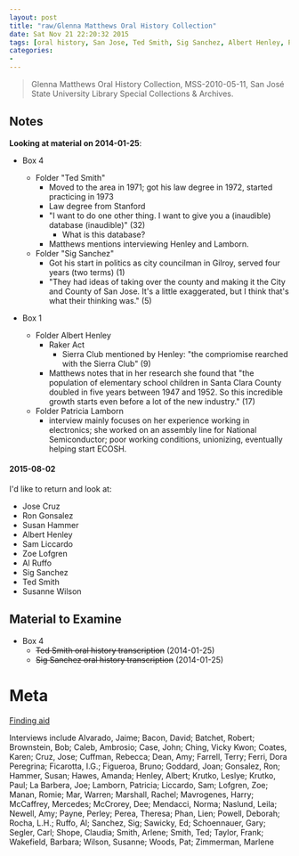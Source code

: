 ```yaml
---
layout: post
title: "raw/Glenna Matthews Oral History Collection"
date: Sat Nov 21 22:20:32 2015
tags: [oral history, San Jose, Ted Smith, Sig Sanchez, Albert Henley, Patricia Lamborn]
categories: 
- 
---
```


> Glenna Matthews Oral History Collection, MSS-2010-05-11, San José State University Library Special Collections & Archives.

Notes
-----

**Looking at material on 2014-01-25**:

* Box 4
    * Folder "Ted Smith"
        * Moved to the area in 1971; got his law degree in 1972, started
        practicing in 1973
        * Law degree from Stanford
        * "I want to do one other thing. I want to give you a (inaudible)
        database (inaudible)" (32)
            * What is this database?
        * Matthews mentions interviewing Henley and Lamborn.
    * Folder "Sig Sanchez"
        * Got his start in politics as city councilman in Gilroy, served four
        years (two terms) (1)
        * "They had ideas of taking over the county and making it the City and
        County of San Jose. It's a little exaggerated, but I think that's what
        their thinking was." (5)

* Box 1
    * Folder Albert Henley
        * Raker Act
            * Sierra Club mentioned by Henley: "the compriomise rearched with
            the Sierra Club" (9)
        * Matthews notes that in her research she found that "the population of
        elementary school children in Santa Clara County doubled in five years
        between 1947 and 1952. So this incredible growth starts even before a
        lot of the new industry." (17)
    * Folder Patricia Lamborn
        * interview mainly focuses on her experience working in electronics; she
        worked on an assembly line for National Semiconductor; poor working
        conditions, unionizing, eventually helping start ECOSH.

#### 2015-08-02

I'd like to return and look at:

- Jose Cruz
- Ron Gonsalez
- Susan Hammer
- Albert Henley
- Sam Liccardo
- Zoe Lofgren
- Al Ruffo
- Sig Sanchez
- Ted Smith
- Susanne Wilson


Material to Examine
-------------------

* Box 4
    * ~~Ted Smith oral history transcription~~ (2014-01-25)
    * ~~Sig Sanchez oral history transcription~~ (2014-01-25)

# Meta

[Finding aid](http://www.oac.cdlib.org/findaid/ark:/13030/kt8k40382g/entire_text/?query=glenna%20matthews%20oral%20history)

Interviews include Alvarado, Jaime; Bacon, David; Batchet, Robert; Brownstein, Bob; Caleb, Ambrosio; Case, John; Ching, Vicky Kwon; Coates, Karen; Cruz, Jose; Cuffman, Rebecca; Dean, Amy; Farrell, Terry; Ferri, Dora Peregrina; Ficarotta, I.G.; Figueroa, Bruno; Goddard, Joan; Gonsalez, Ron; Hammer, Susan; Hawes, Amanda; Henley, Albert; Krutko, Leslye; Krutko, Paul; La Barbera, Joe; Lamborn, Patricia; Liccardo, Sam; Lofgren, Zoe; Manan, Romie; Mar, Warren; Marshall, Rachel; Mavrogenes, Harry; McCaffrey, Mercedes; McCrorey, Dee; Mendacci, Norma; Naslund, Leila; Newell, Amy; Payne, Perley; Perea, Theresa; Phan, Lien; Powell, Deborah; Rocha, L.H.; Ruffo, Al; Sanchez, Sig; Sawicky, Ed; Schoennauer, Gary; Segler, Carl; Shope, Claudia; Smith, Arlene; Smith, Ted; Taylor, Frank; Wakefield, Barbara; Wilson, Susanne; Woods, Pat; Zimmerman, Marlene
